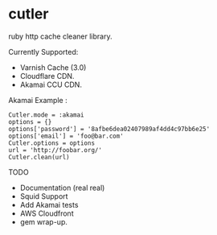 cutler
======

ruby http cache cleaner library. 

Currently Supported:

* Varnish Cache (3.0)
* Cloudflare CDN.
* Akamai CCU CDN.

Akamai Example : 

	Cutler.mode = :akamai
	options = {}
	options['password'] = '8afbe6dea02407989af4dd4c97bb6e25'
	options['email'] = 'foo@bar.com'
	Cutler.options = options
	url = 'http://foobar.org/'
	Cutler.clean(url)

TODO

* Documentation (real real)
* Squid Support
* Add Akamai tests
* AWS Cloudfront
* gem wrap-up.

